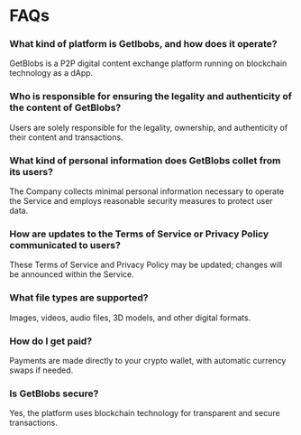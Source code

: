 # FAQs

### What kind of platform is Getlbobs, and how does it operate?

GetBlobs is a P2P digital content exchange platform running on blockchain technology as a dApp.

### Who is responsible for ensuring the legality and authenticity of the content of GetBlobs?

Users are solely responsible for the legality, ownership, and authenticity of their content and transactions.

### What kind of personal information does GetBlobs collet from its users?

The Company collects minimal personal information necessary to operate the Service and employs reasonable security measures to protect user data.

### How are updates to the Terms of Service or Privacy Policy communicated to users?

These Terms of Service and Privacy Policy may be updated; changes will be announced within the Service.

### What file types are supported?

Images, videos, audio files, 3D models, and other digital formats.

### How do I get paid?

Payments are made directly to your crypto wallet, with automatic currency swaps if needed.

### Is GetBlobs secure?

Yes, the platform uses blockchain technology for transparent and secure transactions.
